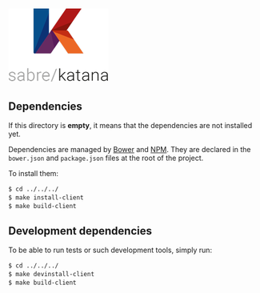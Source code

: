# ![K (sabre/katana's logo)](../../../public/static/image/katana_logo_full.png)

## Dependencies

If this directory is **empty**, it means that the dependencies are not installed
yet.

Dependencies are managed by [Bower] and [NPM]. They are declared in the
`bower.json` and `package.json` files at the root of the project.

To install them:

```sh
$ cd ../../../
$ make install-client
$ make build-client
```

## Development dependencies

To be able to run tests or such development tools, simply run:

```sh
$ cd ../../../
$ make devinstall-client
$ make build-client
```

[Bower]: http://bower.io/
[NPM]: http://npmjs.org/
